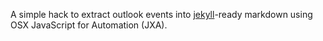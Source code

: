 A simple hack to extract outlook events into <a href="https://jekyllrb.com" target="_blank">jekyll</a>-ready markdown using OSX JavaScript for Automation (JXA).
